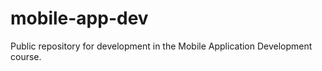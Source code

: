 mobile-app-dev
==============

Public repository for development in the Mobile Application Development course.
